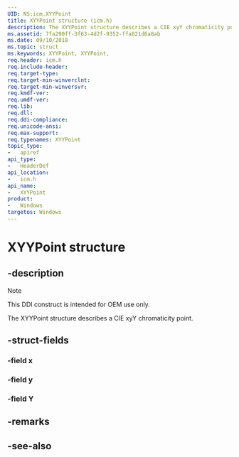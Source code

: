 ```yaml
---
UID: NS:icm.XYYPoint
title: XYYPoint structure (icm.h)
description: The XYYPoint structure describes a CIE xyY chromaticity point.
ms.assetid: 7fa290ff-3f63-4d2f-9352-ffa821d6a8ab
ms.date: 09/10/2018
ms.topic: struct
ms.keywords: XYYPoint, XYYPoint, 
req.header: icm.h
req.include-header:
req.target-type:
req.target-min-winverclnt:
req.target-min-winversvr:
req.kmdf-ver:
req.umdf-ver:
req.lib:
req.dll:
req.ddi-compliance:
req.unicode-ansi:
req.max-support:
req.typenames: XYYPoint
topic_type: 
-	apiref
api_type: 
-	HeaderDef
api_location: 
-	icm.h
api_name: 
-	XYYPoint
product:
-	Windows
targetos: Windows
---
```


# XYYPoint structure

## -description

> [!NOTE]
> This DDI construct is intended for OEM use only.

The XYYPoint structure describes a CIE xyY chromaticity point.

## -struct-fields

### -field x
 
### -field y
 
### -field Y
 

## -remarks

## -see-also
